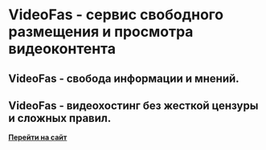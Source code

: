 # VideoFas - сервис свободного размещения и просмотра видеоконтента

## VideoFas - свобода информации и мнений.

## VideoFas - видеохостинг без жесткой цензуры и сложных правил.

[**Перейти на сайт**](http://videofas.com)
